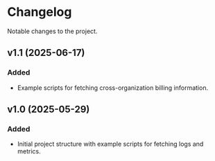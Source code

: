 # Changelog

Notable changes to the project.

## v1.1 (2025-06-17)
### Added
- Example scripts for fetching cross-organization billing information.
 
## v1.0 (2025-05-29)
### Added
- Initial project structure with example scripts for fetching logs and metrics.
